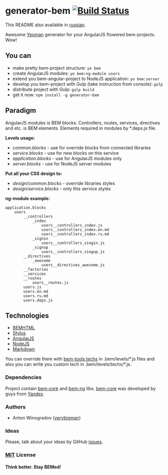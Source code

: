 # generator-bem [![Build Status](https://secure.travis-ci.org/verybigman/generator-bem.png?branch=angular)](https://travis-ci.org/verybigman/generator-bem)

This README also available in [russian](https://github.com/verybigman/generator-bem/blob/angular/README.ru.md).

Awesome [Yeoman](http://yeoman.io) generator for your AngularJS flowered bem-projects. Wow!

## You can

- make pretty bem-project structure: `yo bem`
- create AngularJS modules: `yo bem:ng-module users`
- extend you bem-angular-project to NodeJS application: `yo bem:server`
- develop you bem-project with Gulp (take instruction from console): `gulp`
- distribute project with Gulp: `gulp build`
- get it now: `npm install -g generator-bem`

## Paradigm

AngularJS modules is BEM blocks. Controllers, routes, services, directives and etc. is BEM elements. Elements required in modules by \*.deps.js file.

__Levels usage:__

- _common.blocks_ - use for override blocks from connected libraries
- _service.blocks_ - use for new blocks on this service
- _application.blocks_ - use for AngularJS modules only
- _server.blocks_ - use for NodeJS server modules

__Put all your CSS design to:__
- _design/common.blocks_ - override libraries styles
- _design/service.blocks_ - only this service styles

__ng-module example:__
```
application.blocks
    users
        __controllers
            _index
                users__controllers_index.js
                users__controllers_index.en.md
                users__controllers_index.ru.md
            _signin
                users__controllers_singin.js
            _signup
                users__controllers_singup.js
        __directives
            _awesome
                users__directives_awesome.js
        __factories
        __services
        __routes
            users__routes.js
        users.js
        users.en.md
        users.ru.md
        users.deps.js
```

## Technologies

- [BEMHTML](http://bem.info/technology/bemhtml/2.3.0/reference)
- [Stylus](http://learnboost.github.io/stylus)
- [AngularJS](https://angularjs.org)
- [NodeJS](http://nodejs.org)
- [Markdown](https://en.wikipedia.org/wiki/Markdown)

You can override them with [bem-tools techs](https://github.com/bem/bem-tools/tree/support/0.8.x/lib/techs/v2) in .bem/levels/\*.js files and also you can write you custom tech in .bem/levels/techs/\*.js.

### Dependencies

Project contain [bem-core](https://github.com/bem/bem-core) and [bem-ng](https://github.com/verybigman/bem-ng) libs. [bem-core](https://github.com/bem/bem-core) was developed by guys from [Yandex](http://yandex.ru).

### Authors

- Anton Winogradov ([verybigman](https://github.com/verybigman))

### Ideas

Please, talk about your ideas by GitHub [issues](https://github.com/verybigman/generator-bem/issues).

### [MIT](http://en.wikipedia.org/wiki/MIT_License) License

#### Think better. Stay BEMed!
